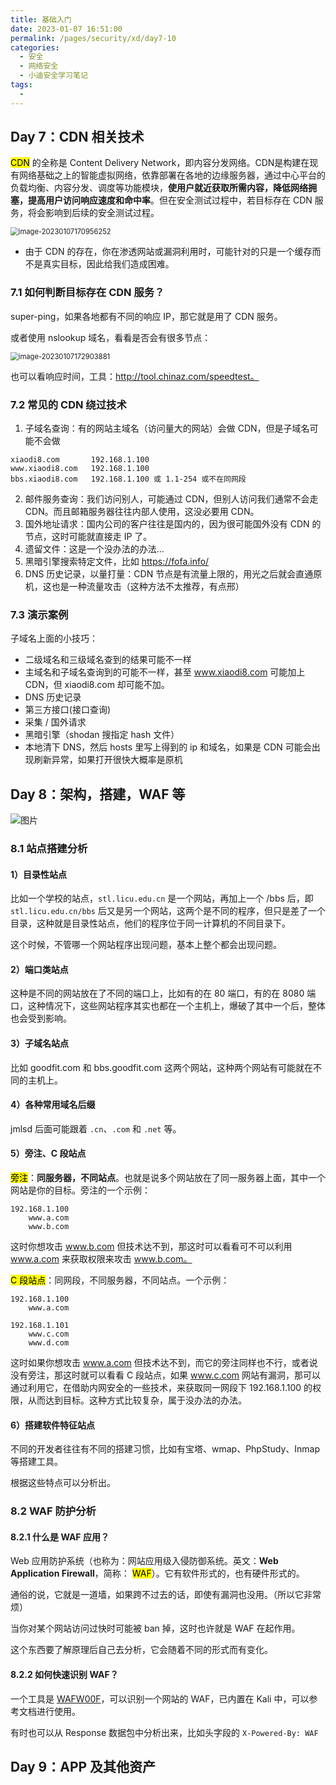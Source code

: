 ```yaml
---
title: 基础入门
date: 2023-01-07 16:51:00
permalink: /pages/security/xd/day7-10
categories:
  - 安全
  - 网络安全
  - 小迪安全学习笔记
tags:
  - 
---
```


## Day 7：CDN 相关技术

<mark>CDN</mark> 的全称是 Content Delivery Network，即内容分发网络。CDN是构建在现有网络基础之上的智能虚拟网络，依靠部署在各地的边缘服务器，通过中心平台的负载均衡、内容分发、调度等功能模块，**使用户就近获取所需内容，降低网络拥塞，提高用户访问响应速度和命中率**。但在安全测试过程中，若目标存在 CDN 服务，将会影响到后续的安全测试过程。

<img src="https://notebook-img-1304596351.cos.ap-beijing.myqcloud.com/img/image-20230107170956252.png" alt="image-20230107170956252" style="zoom:80%;" />

+ 由于 CDN 的存在，你在渗透网站或漏洞利用时，可能针对的只是一个缓存而不是真实目标，因此给我们造成困难。

### 7.1 如何判断目标存在 CDN 服务？

super-ping，如果各地都有不同的响应 IP，那它就是用了 CDN 服务。

或者使用 nslookup 域名，看看是否会有很多节点：

<img src="https://notebook-img-1304596351.cos.ap-beijing.myqcloud.com/img/image-20230107172903881.png" alt="image-20230107172903881" style="zoom: 80%;" />

也可以看响应时间，工具：http://tool.chinaz.com/speedtest。

### 7.2 常见的 CDN 绕过技术

1. 子域名查询：有的网站主域名（访问量大的网站）会做 CDN，但是子域名可能不会做

```
xiaodi8.com       192.168.1.100
www.xiaodi8.com   192.168.1.100
bbs.xiaodi8.com   192.168.1.100 或 1.1-254 或不在同网段
```

2. 邮件服务查询：我们访问别人，可能通过 CDN，但别人访问我们通常不会走 CDN。而且邮箱服务器往往内部人使用，这没必要用 CDN。
3. 国外地址请求：国内公司的客户往往是国内的，因为很可能国外没有 CDN 的节点，这时可能就直接走 IP 了。
4. 遗留文件：这是一个没办法的办法…
5. 黑暗引擎搜索特定文件，比如 https://fofa.info/
6. DNS 历史记录，以量打量：CDN 节点是有流量上限的，用光之后就会直通原机，这也是一种流量攻击（这种方法不太推荐，有点邢）

### 7.3 演示案例

子域名上面的小技巧：

+ 二级域名和三级域名查到的结果可能不一样
+ 主域名和子域名查询到的可能不一样，甚至 www.xiaodi8.com 可能加上 CDN，但 xiaodi8.com 却可能不加。
+ DNS 历史记录
+ 第三方接口(接口查询)
+ 采集 / 国外请求
+ 黑暗引擎（shodan 搜指定 hash 文件）
+ 本地清下 DNS，然后 hosts 里写上得到的 ip 和域名，如果是 CDN 可能会出现刷新异常，如果打开很快大概率是原机

## Day 8：架构，搭建，WAF 等

<img src="https://notebook-img-1304596351.cos.ap-beijing.myqcloud.com/img/640" alt="图片" style="zoom:100%;" />

### 8.1 站点搭建分析

#### 1）目录性站点

比如一个学校的站点，`stl.licu.edu.cn` 是一个网站，再加上一个 /bbs 后，即 `stl.licu.edu.cn/bbs` 后又是另一个网站，这两个是不同的程序，但只是差了一个目录，这种就是目录性站点，他们的程序位于同一计算机的不同目录下。

这个时候，不管哪一个网站程序出现问题，基本上整个都会出现问题。

#### 2）端口类站点

这种是不同的网站放在了不同的端口上，比如有的在 80 端口，有的在 8080 端口，这种情况下，这些网站程序其实也都在一个主机上，爆破了其中一个后，整体也会受到影响。

#### 3）子域名站点

比如 goodfit.com 和 bbs.goodfit.com 这两个网站，这种两个网站有可能就在不同的主机上。

#### 4）各种常用域名后缀

jmlsd 后面可能跟着 `.cn`、`.com` 和 `.net` 等。

#### 5）旁注、C 段站点

<mark>旁注</mark>：**同服务器，不同站点**。也就是说多个网站放在了同一服务器上面，其中一个网站是你的目标。旁注的一个示例：

```
192.168.1.100
	www.a.com
	www.b.com
```

这时你想攻击 www.b.com 但技术达不到，那这时可以看看可不可以利用 www.a.com 来获取权限来攻击 www.b.com。

<mark>C 段站点</mark>：同网段，不同服务器，不同站点。一个示例：

```
192.168.1.100
	www.a.com

192.168.1.101
	www.c.com
	www.d.com
```

这时如果你想攻击 www.a.com 但技术达不到，而它的旁注同样也不行，或者说没有旁注，那这时就可以看看 C 段站点，如果 www.c.com 网站有漏洞，那可以通过利用它，在借助内网安全的一些技术，来获取同一网段下 192.168.1.100 的权限，从而达到目标。这种方式比较复杂，属于没办法的办法。

#### 6）搭建软件特征站点

不同的开发者往往有不同的搭建习惯，比如有宝塔、wmap、PhpStudy、Inmap 等搭建工具。

 根据这些特点可以分析出。

### 8.2 WAF 防护分析

#### 8.2.1 什么是 WAF 应用？

Web 应用防护系统（也称为：网站应用级入侵防御系统。英文：**Web Application Firewall**，简称： <mark>WAF</mark>）。它有软件形式的，也有硬件形式的。

通俗的说，它就是一道墙，如果跨不过去的话，即使有漏洞也没用。（所以它非常烦）

当你对某个网站访问过快时可能被 ban 掉，这时也许就是 WAF 在起作用。

这个东西要了解原理后自己去分析，它会随着不同的形式而有变化。

#### 8.2.2 如何快速识别 WAF？

一个工具是 [WAFW00F](https://github.com/EnableSecurity/wafw00f)，可以识别一个网站的 WAF，已内置在 Kali 中，可以参考文档进行使用。

有时也可以从 Response 数据包中分析出来，比如头字段的 `X-Powered-By: WAF`

## Day 9：APP 及其他资产

